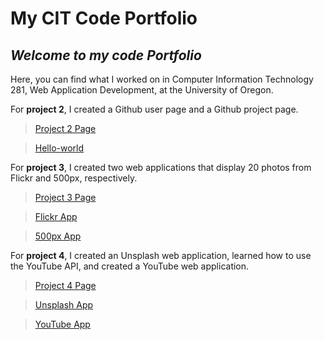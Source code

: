 # **My CIT Code Portfolio**
## *Welcome to my code Portfolio*

Here, you can find what I worked on in Computer Information Technology 281, Web Application Development, at the University of Oregon.

For **project 2**, I created a Github user page and a Github project page.

> [Project 2 Page](https://github.com/UO-CIT/p2-17S-baileemulder)

> [Hello-world](https://github.com/baileemulder/hello-world.git)

For **project 3**, I created two web applications that display 20 photos from Flickr and 500px, respectively.

> [Project 3 Page](https://github.com/UO-CIT/p3-17s-baileemulder)

> [Flickr App](http://pages.uoregon.edu/bmulder/281/get-Flickr.html)

> [500px App](http://pages.uoregon.edu/bmulder/281/get-500px.html)


For **project 4**, I created an Unsplash web application, learned how to use the YouTube API, and created a YouTube web application.

> [Project 4 Page](https://github.com/UO-CIT/p4-17s-baileemulder)

> [Unsplash App](https://p4-bmulder.now.sh/get-Unsplash.html)

> [YouTube App](https://YouTubeApp-baileemulder.now.sh/)
